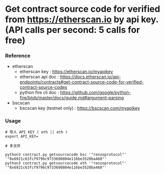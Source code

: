 # Get contract source code for verified from https://etherscan.io by api key.(API calls per second: 5 calls for free)

### Reference

* etherscan
    * etherscan key : https://etherscan.io/myapikey
    * etherscan api doc : https://docs.etherscan.io/api-endpoints/contracts#get-contract-source-code-for-verified-contract-source-codes
    * python fire cli doc : https://github.com/google/python-fire/blob/master/docs/guide.md#argument-parsing
* bscscan
    * bscscan key (testnet only) : https://bscscan.com/myapikey


### Usage

```
# 导入 API KEY ( eth || eth )
export API_KEY=

# 多文件

python3 contract.py getsourcecode bsc '"renzoprotocol"' '"0x6921c63fcf9796c9733690804e116be3520ba468"'
python3 contract.py getsourcecode eth '"renzoprotocol"' '"0x6921c63fcf9796c9733690804e116be3520ba468"'


```